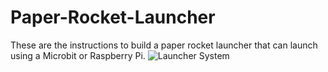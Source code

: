 # Paper-Rocket-Launcher
These are the instructions to build a paper rocket launcher that can launch using a Microbit or Raspberry Pi.
![Launcher System](https://astrotutor9.github.com/images/20170812_172343.jpg)
